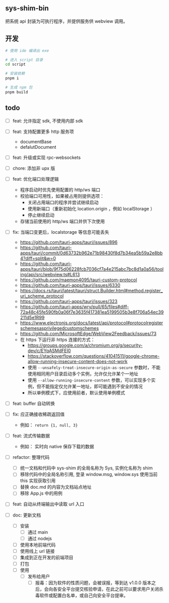 
## sys-shim-bin

把系统 api 封装为可执行程序，并提供服务供 webview 调用。

## 开发

```sh
# 使用 ide 编译出 exe

# 进入 script 目录
cd script

# 安装依赖
pnpm i

# 生成 npm 包
pnpm build
```

## todo

- [ ] feat: 允许指定 sdk, 不使用内部 sdk
- [ ] feat: 支持配置更多 http 服务项
  - documentBase
  - defalutDocument
- [ ] feat: 升级或实现 rpc-websockets
- [ ] chore: 添加非 upx 版
- [ ] feat: 优化端口处理逻辑
  - 程序启动时优先使用配置的 http/ws 端口
  - 校验端口可用性，如果被占用则提供选项：
    - 关闭占用端口的程序并尝试继续启动
    - 使用新端口（重新初始化 location.origin ，例如 localStorage ）
    - 停止继续启动
  - 存储当前使用的 http/ws 端口并供下次使用
- [ ] fix: 当端口变更后，localstorage 等信息可能丢失
  - https://github.com/tauri-apps/tauri/issues/896
  - https://github.com/tauri-apps/tauri/commit/0d63732b962e71b98430f8d7b34ea5b59a2e8bb4?diff=split&w=0
  - https://github.com/tauri-apps/tauri/blob/9f75d06228fcb7036cf7a4e215abc7bc8d1a0a56/tooling/api/src/webview.ts#L613
  - https://github.com/maemon4095/tauri-custom-protocol
  - https://github.com/tauri-apps/tauri/issues/6330
  - https://docs.rs/tauri/latest/tauri/struct.Builder.html#method.register_uri_scheme_protocol
  - https://github.com/tauri-apps/tauri/issues/323
  - https://github.com/tauri-apps/wry/pull/65/files#diff-72a48c45fe590fb0a06f7e3635f417381ea5199505b3e8f706a54ec39211d5e1R99
  - https://www.electronjs.org/docs/latest/api/protocol#protocolregisterschemesasprivilegedcustomschemes
  - https://github.com/MicrosoftEdge/WebView2Feedback/issues/73
  - 在 https 下运行非 https 连接的方式：
    - https://groups.google.com/a/chromium.org/g/security-dev/c/EYqASMdFEI0
    - https://stackoverflow.com/questions/41041511/google-chrome-allow-running-insecure-content-does-not-work
    - 使用 `--unsafely-treat-insecure-origin-as-secure` 参数时，不能使用相同用户目录启动多个实例，允许仅允许某个一地址
    - 使用 `--allow-running-insecure-content` 参数，可以实现多个实例，但不能指定仅允许某一地址，即可能遇到不安全的情况
    - 所以单例模式下，应使用前者，默认使用单例模式

- [ ] feat: buffer 自动转换
- [ ] fix: 应正确接收稀疏返回值
  - 例如： `return {1, null, 3}` 
- [ ] feat: 流式传输数据
  - 例如： 实时向 native 保存下载的数据
- [ ] refactor: 整理代码
  - [ ] 统一文档和代码中 sys-shim 的全局名称为 Sys, 实例化名称为 shim
  - [ ] 移除代码中的全局名称引用, 登录 window.msg, window.sys 使用当前 this 实现获取引用
  - [ ] 替换 doc.md 的内容为文档站点地址
  - [ ] 移除 App.js 中的用例
- [ ] feat: 自动从终端输出中读取 url 入口
- [ ] doc: 更新文档
  - [ ] 安装
    - [ ] 通过 main
    - [ ] 通过 nodejs
  - [ ] 使用本地前端代码
  - [ ] 使用线上 url 链接
  - [ ] 集成到正在开发的前端项目
  - [ ] 打包
  - [ ] 使用
    - [ ] 发布给用户
      - [ ] 报毒：因为软件的性质问题，会被误报，等到达 v1.0.0 版本之后，会向各安全平台提交核验申请，在此之前可以要求用户关闭杀毒软件或配置白名单，或自己向安全平台提审。